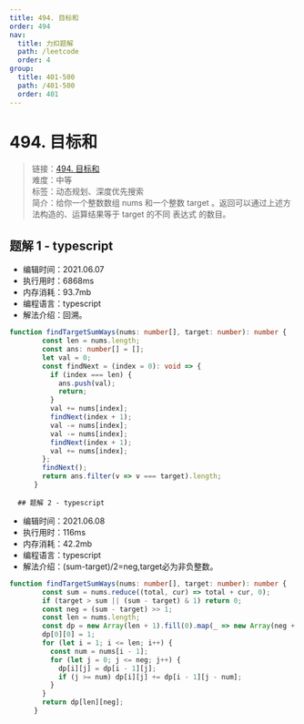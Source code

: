 ```yaml
---
title: 494. 目标和
order: 494
nav:
  title: 力扣题解
  path: /leetcode
  order: 4
group:
  title: 401-500
  path: /401-500
  order: 401
---
```


# 494. 目标和
    
> 链接：[494. 目标和](https://leetcode-cn.com/problems/target-sum/)  
> 难度：中等  
> 标签：动态规划、深度优先搜索  
> 简介：给你一个整数数组 nums 和一个整数 target 。返回可以通过上述方法构造的、运算结果等于 target 的不同 表达式 的数目。
      
## 题解 1 - typescript
- 编辑时间：2021.06.07
- 执行用时：6868ms
- 内存消耗：93.7mb
- 编程语言：typescript
- 解法介绍：回溯。
```typescript
function findTargetSumWays(nums: number[], target: number): number {
        const len = nums.length;
        const ans: number[] = [];
        let val = 0;
        const findNext = (index = 0): void => {
          if (index === len) {
            ans.push(val);
            return;
          }
          val += nums[index];
          findNext(index + 1);
          val -= nums[index];
          val -= nums[index];
          findNext(index + 1);
          val += nums[index];
        };
        findNext();
        return ans.filter(v => v === target).length;
      }
```

      ## 题解 2 - typescript
- 编辑时间：2021.06.08
- 执行用时：116ms
- 内存消耗：42.2mb
- 编程语言：typescript
- 解法介绍：(sum-target)/2=neg,target必为非负整数。
```typescript
function findTargetSumWays(nums: number[], target: number): number {
        const sum = nums.reduce((total, cur) => total + cur, 0);
        if (target > sum || (sum - target) & 1) return 0;
        const neg = (sum - target) >> 1;
        const len = nums.length;
        const dp = new Array(len + 1).fill(0).map(_ => new Array(neg + 1).fill(0));
        dp[0][0] = 1;
        for (let i = 1; i <= len; i++) {
          const num = nums[i - 1];
          for (let j = 0; j <= neg; j++) {
            dp[i][j] = dp[i - 1][j];
            if (j >= num) dp[i][j] += dp[i - 1][j - num];
          }
        }
        return dp[len][neg];
      }
```
